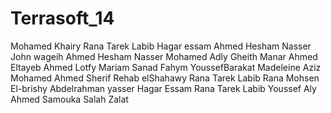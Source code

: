 Terrasoft_14
============

Mohamed Khairy
Rana Tarek Labib
Hagar essam
Ahmed Hesham Nasser
John wageih
Ahmed Hesham Nasser
Mohamed Adly Gheith
Manar Ahmed Eltayeb Ahmed Lotfy
Mariam Sanad Fahym
YoussefBarakat
Madeleine Aziz
Mohamed Ahmed Sherif
Rehab elShahawy
Rana Tarek Labib
Rana Mohsen El-brishy
Abdelrahman yasser
Hagar Essam
Rana Tarek Labib
Youssef Aly
Ahmed Samouka
Salah Zalat

